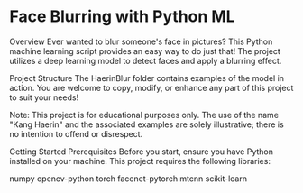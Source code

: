 Face Blurring with Python ML
=

Overview
Ever wanted to blur someone's face in pictures? This Python machine learning script provides an easy way to do just that! The project utilizes a deep learning model to detect faces and apply a blurring effect.

Project Structure
The HaerinBlur folder contains examples of the model in action. You are welcome to copy, modify, or enhance any part of this project to suit your needs!

Note: This project is for educational purposes only. The use of the name "Kang Haerin" and the associated examples are solely illustrative; there is no intention to offend or disrespect.

Getting Started
Prerequisites
Before you start, ensure you have Python installed on your machine. This project requires the following libraries:

numpy
opencv-python
torch
facenet-pytorch
mtcnn
scikit-learn
